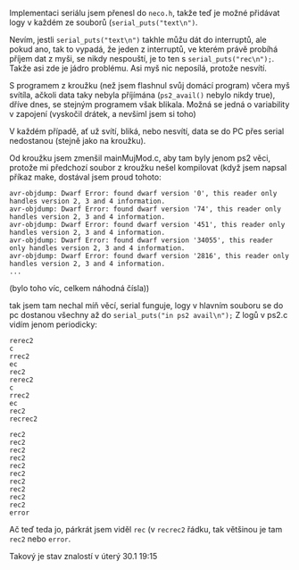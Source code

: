 Implementaci seriálu jsem přenesl do `neco.h`, takže teď je možné přidávat logy v každém ze souborů (`serial_puts("text\n")`.

Nevím, jestli `serial_puts("text\n")` takhle můžu dát do interruptů, ale pokud ano, tak to vypadá, že jeden z interruptů, ve kterém právě probíhá příjem dat z myši, se nikdy nespouští, je to ten s `serial_puts("rec\n");`.
Takže asi zde je jádro problému. Asi myš nic neposílá, protože nesvítí.

S programem z kroužku (než jsem flashnul svůj domácí program) včera myš svítíla, ačkoli data taky nebyla příjímána (`ps2_avail()` nebylo nikdy true), dříve dnes, se stejným programem však blikala.
Možná se jedná o variability v zapojení (vyskočil drátek, a nevšiml jsem si toho)

V každém případě, ať už svítí, bliká, nebo nesvítí, data se do PC přes serial nedostanou (stejně jako na kroužku).

Od kroužku jsem zmenšil mainMujMod.c, aby tam byly jenom ps2 věci, protože mi předchozí soubor z kroužku nešel kompilovat (když jsem napsal příkaz make, dostával jsem proud tohoto:

```
avr-objdump: Dwarf Error: found dwarf version '0', this reader only handles version 2, 3 and 4 information.
avr-objdump: Dwarf Error: found dwarf version '74', this reader only handles version 2, 3 and 4 information.
avr-objdump: Dwarf Error: found dwarf version '451', this reader only handles version 2, 3 and 4 information.
avr-objdump: Dwarf Error: found dwarf version '34055', this reader only handles version 2, 3 and 4 information.
avr-objdump: Dwarf Error: found dwarf version '2816', this reader only handles version 2, 3 and 4 information.
...
```
(bylo toho víc, celkem náhodná čísla))

tak jsem tam nechal míň věcí, serial funguje, logy v hlavním souboru se do pc dostanou všechny až do  `serial_puts("in ps2 avail\n");` 
Z logů v ps2.c vidím jenom periodicky:
```
rerec2
c
rrec2
ec
rec2
rerec2
c
rrec2
ec
rec2
recrec2

rec2
rec2
rec2
rec2
rec2
rec2
rec2
rec2
rec2
rec2
error
```

Ač teď teda jo, párkrát jsem viděl `rec` (v `recrec2` řádku, tak většinou je tam `rec2` nebo `error`.

Takový je stav znalostí v úterý 30.1 19:15

 
